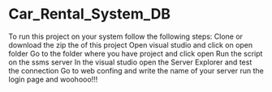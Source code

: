 # Car_Rental_System_DB
To run this project on your system follow the following steps:
Clone or download the zip the of this project
Open visual studio and click on open folder
Go to the folder where you have project and click open
Run the script on the ssms server 
In the visual studio open the Server Explorer and test the connection
Go to web confing and write the name of your server 
run the login page and woohooo!!!
